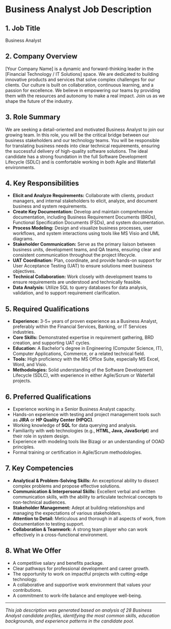# Business Analyst Job Description

## 1. Job Title

Business Analyst

## 2. Company Overview

[Your Company Name] is a dynamic and forward-thinking leader in the [Financial Technology / IT Solutions] space. We are dedicated to building innovative products and services that solve complex challenges for our clients. Our culture is built on collaboration, continuous learning, and a passion for excellence. We believe in empowering our teams by providing them with the resources and autonomy to make a real impact. Join us as we shape the future of the industry.

## 3. Role Summary

We are seeking a detail-oriented and motivated Business Analyst to join our growing team. In this role, you will be the critical bridge between our business stakeholders and our technology teams. You will be responsible for translating business needs into clear technical requirements, ensuring the successful delivery of high-quality software solutions. The ideal candidate has a strong foundation in the full Software Development Lifecycle (SDLC) and is comfortable working in both Agile and Waterfall environments.

## 4. Key Responsibilities

- **Elicit and Analyze Requirements:** Collaborate with clients, product managers, and internal stakeholders to elicit, analyze, and document business and system requirements.
- **Create Key Documentation:** Develop and maintain comprehensive documentation, including Business Requirement Documents (BRDs), Functional Specification Documents (FSDs), and system documentation.
- **Process Modeling:** Design and visualize business processes, user workflows, and system interactions using tools like MS Visio and UML diagrams.
- **Stakeholder Communication:** Serve as the primary liaison between business units, development teams, and QA teams, ensuring clear and consistent communication throughout the project lifecycle.
- **UAT Coordination:** Plan, coordinate, and provide hands-on support for User Acceptance Testing (UAT) to ensure solutions meet business objectives.
- **Technical Collaboration:** Work closely with development teams to ensure requirements are understood and technically feasible.
- **Data Analysis:** Utilize SQL to query databases for data analysis, validation, and to support requirement clarification.

## 5. Required Qualifications

- **Experience:** 3-5+ years of proven experience as a Business Analyst, preferably within the Financial Services, Banking, or IT Services industries.
- **Core Skills:** Demonstrated expertise in requirement gathering, BRD creation, and supporting UAT cycles.
- **Education:** A Bachelor's degree in Engineering (Computer Science, IT), Computer Applications, Commerce, or a related technical field.
- **Tools:** High proficiency with the MS Office Suite, especially MS Excel, Word, and Visio.
- **Methodologies:** Solid understanding of the Software Development Lifecycle (SDLC), with experience in either Agile/Scrum or Waterfall projects.

## 6. Preferred Qualifications

- Experience working in a Senior Business Analyst capacity.
- Hands-on experience with testing and project management tools such as **JIRA** or **HP Quality Center (HPQC)**.
- Working knowledge of **SQL** for data querying and analysis.
- Familiarity with web technologies (e.g., **HTML, Java, JavaScript**) and their role in system design.
- Experience with modeling tools like Bizagi or an understanding of OOAD principles.
- Formal training or certification in Agile/Scrum methodologies.

## 7. Key Competencies

- **Analytical & Problem-Solving Skills:** An exceptional ability to dissect complex problems and propose effective solutions.
- **Communication & Interpersonal Skills:** Excellent verbal and written communication skills, with the ability to articulate technical concepts to non-technical audiences.
- **Stakeholder Management:** Adept at building relationships and managing the expectations of various stakeholders.
- **Attention to Detail:** Meticulous and thorough in all aspects of work, from documentation to testing support.
- **Collaboration & Teamwork:** A strong team player who can work effectively in a cross-functional environment.

## 8. What We Offer

- A competitive salary and benefits package.
- Clear pathways for professional development and career growth.
- The opportunity to work on impactful projects with cutting-edge technology.
- A collaborative and supportive work environment that values your contributions.
- A commitment to work-life balance and employee well-being.

---

*This job description was generated based on analysis of 28 Business Analyst candidate profiles, identifying the most common skills, education backgrounds, and experience patterns in the candidate pool.*